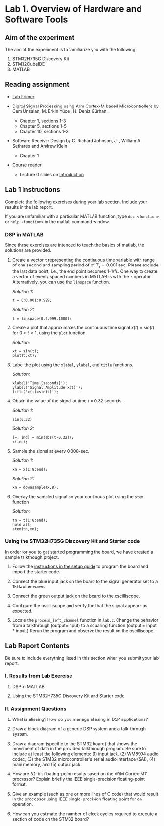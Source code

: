 # Lab 1. Overview of Hardware and Software Tools

## Aim of the experiment

The aim of the experiment is to familiarize you with the following:

1. STM32H735G Discovery Kit
2. STM32CubeIDE
3. MATLAB

## Reading assignment

* [Lab Primer][1]

* Digital Signal Processing using Arm Cortex-M based Microcontrollers by Cem Ünsalan, M. Erkin Yücel, H. Deniz Gürhan.
    * Chapter 1, sections 1-3
    * Chapter 5, sections 1-5
    * Chapter 10, sections 1-3

* Software Receiver Design by C. Richard Johnson, Jr., William A. Sethares and Andrew Klein
	* Chapter 1
	
* Course reader
	* Lecture 0 slides on [Introduction][3]

## Lab 1 Instructions

Complete the following exercises during your lab section. Include your results in the lab report.

If you are unfamiliar with a particular MATLAB function, type `doc <function>`  or `help <function>` in the matlab command window.

### DSP in MATLAB

Since these exercises are intended to teach the basics of matlab, the solutions are provided.

1.  Create a vector `t` representing the continuous time variable with range of one second and sampling period of of $T_s = 0.001$ sec. Please exclude the last data point, i.e., the end point becomes 1-1/fs. One way to create a vector of evenly spaced numbers in MATLAB is with the `:` operator. Alternatively, you can use the `linspace` function.

    *Solution 1:* 
    ```
    t = 0:0.001:0.999;
    ```
    *Solution 2:* 
    ```
    t = linspace(0,0.999,1000);
    ```

2.  Create a plot that approximates the continuous time signal $x(t)=sin(t)$ for $0 < t < 1$, using the `plot` function.

    *Solution:*
    ```
    xt = sin(t);
    plot(t,xt);
    ```

3.  Label the plot using the `xlabel`, `ylabel`, and `title` functions.

    *Solution:*
    ```
    xlabel('Time [seconds]');
    ylabel('Signal Amplitude x(t)');
    title('x(t)=sin(t)');
    ```

4.  Obtain the value of the signal at time t = 0.32 seconds.

    *Solution 1:*
    ```
    sin(0.32)
    ```

    *Solution 2:*
    ```
    [~, ind] = min(abs(t-0.32));
    x(ind);
    ```

5.  Sample the signal at every 0.008-sec.

    *Solution 1:* 
    ```
    xn = x(1:8:end);
    ```
    
    *Solution 2:* 
    ```
    xn = downsample(x,8);
    ```

6.  Overlay the sampled signal on your continous plot using the `stem` function

    *Solution:*
    ```
    tn = t(1:8:end);
    hold all;
    stem(tn,xn);
    ```
    
### Using the STM32H735G Discovery Kit and Starter code

In order for you to get started programming the board, we have created a sample talkthough project.

1. Follow the [instructions in the setup guide][4] to program the board and import the starter code.

2. Connect the blue input jack on the board to the signal generator set to a 1kHz sine wave.

3. Connect the green output jack on the board to the oscilliscope.

4. Configure the oscilliscope and verify the that the signal appears as expected.

5. Locate the `process_left_channel` function in `lab.c`. Change the behavior from a talkthrough (output=input) to a squaring function (output = input * input.) Rerun the program and observe the result on the oscilliscope.

## Lab Report Contents

Be sure to include everything listed in this section when you submit your lab report.

### I. Results from Lab Exercise

1. DSP in MATLAB

2. Using the STM32H735G Discovery Kit and Starter code

### II. Assignment Questions

1. What is aliasing? How do you manage aliasing in DSP applications?

2. Draw a block diagram of a generic DSP system and a talk-through system.

3. Draw a diagram (specific to the STM32 board) that shows the movement of data in the provided talkthrough program. Be sure to include at least the following elements: (1) input jack, (2) WM8994 audio codec, (3) the STM32 microcontroller's serial audio interface (SAI), (4) main memory, and (5) output jack.

3. How are 32-bit floating-point results saved on the ARM Cortex-M7 processor? Explain briefly the IEEE single-precision floating-point format.

4. Give an example (such as one or more lines of C code) that would result in the processor using IEEE single-precision floating point for an operation.

5. How can you estimate the number of clock cycles required to execute a section of code on the STM32 board?	

[1]:primer.md
[2]:https://www.arm.com/resources/ebook/digital-signal-processing
[3]:http://users.ece.utexas.edu/~bevans/courses/realtime/lectures/00_Introduction/lecture0.pptx
[4]:stm32h735g.md